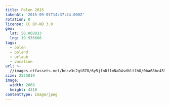 ```yaml
---
title: Polen 2015
takenAt: '2015-09-01T14:37:44.000Z'
rotation: 0
license: CC BY-ND 3.0
geo:
  lat: 50.060833
  lng: 19.936666
tags:
  - polen
  - poland
  - urlaub
  - vacation
url: >-
  //images.ctfassets.net/bncv3c2gt878/6y5jfnDflmNaD4sdhltlhO/0ba68bc453c47de8cc0872f99cb089ae/polen-2015_25931550636_o
size: 2525819
image:
  width: 2868
  height: 4310
contentType: image/jpeg
---
```


